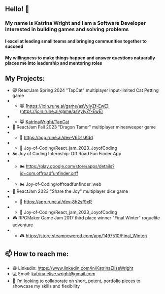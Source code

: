 ## Hello! 👋
### My name is Katrina Wright and I am a Software Developer interested in building games and solving problems
#### I excel at leading small teams and bringing communities together to succeed
#### My willingness to make things happen and answer questions natuarally places me into leadership and mentoring roles
## My Projects:
- 😸 ReactJam Spring 2024 "TapCat" multiplayer input-limited Cat Petting game
- - 😸 [https://join.rune.ai/game/asVyIyZf-EwE](https://join.rune.ai/game/asVyIyZf-EwE)
- - 😸 [KatrinaWright/TapCat](https://github.com/KatrinaWright/TapCat)
- 🐉 ReactJam Fall 2023 "Dragon Tamer" multiplayer minesweeper game
- - 🐉 https://app.rune.ai/dev-V6D1sKdd
- - 🐉 Joy-of-Coding/React_jam_2023_JoyofCoding
- 🏍 Joy of Coding Internship: Off Road Fun Finder App
- - 🏍 https://play.google.com/store/apps/details?id=com.offroadfunfinder.orff
- - 🏍 Joy-of-Coding/offroadfunfinder_web
- 🎲 ReactJam 2023 "Share the Joy" multiplayer dice game
- - 🎲 https://app.rune.ai/dev-8h2sf9xR
- - 🎲 Joy-of-Coding/React_jam_2023_JoyofCoding
- 🎮 RPGMaker Game Jam 2017 third place winner "Final Winter" roguelite adventure
- - 🎮 https://store.steampowered.com/app/1497510/Final_Winter/
## 📫 How to reach me:
- 😄 Linkedin: https://www.linkedin.com/in/KatrinaEliseWright
- 💻 Email: katrina.elise.wright@gmail.com
- 👯 I’m looking to collaborate on short, potent, portfolio pieces to showcase my skills and flexibility


<!--
**KatrinaWright/KatrinaWright** is a ✨ _special_ ✨ repository because its `README.md` (this file) appears on your GitHub profile.

Here are some ideas to get you started:

- 🌱 I’m currently learning Swift for MAC and Redwood for full stack development
- 🔭 I’m currently working on: Joy of Coding Internship: Off Road Fun Finder App
- - 🏍 https://play.google.com/store/apps/details?id=com.offroadfunfinder.orff
- - 🏍 Joy-of-Coding/offroadfunfinder_web

- 🔭 I’m currently working on ...
- 🌱 I’m currently learning ...
- 👯 I’m looking to collaborate on ...
- 🤔 I’m looking for help with ...
- 💬🍤🕹🏆🏆💻🖥🖱💵 Ask me about ...
- 📫 How to reach me: ...
- 😄 Pronouns: ...
- ⚡ Fun fact: ...
-->
